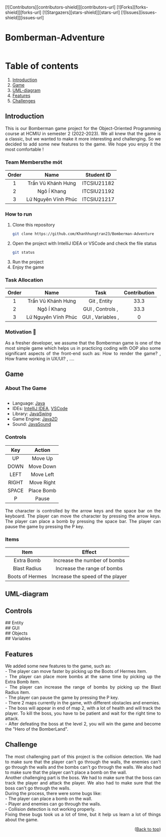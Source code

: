 [![Contributors][contributors-shield]][contributors-url]
[![Forks][forks-shield]][forks-url]
[![Stargazers][stars-shield]][stars-url]
[![Issues][issues-shield]][issues-url]

# Bomberman-Adventure
<!--suppress ALL -->
<div align="center">
<img src="Bomberman-Adventure-master/resources/Screenshots/Menu.png" alt="">
</div>

# Table of contents
1. [Introduction](#Introduction)
2. [Game](#Game)
3. [UML-diagram](#UML-diagram)
4. [Features](#Features)
5. [Challenges](#Challenges)

<!-- <details>
<summary>Table of Contents</summary>
<ol>
    <li>
        <a href="#Introduction">Introduction</a>
        <ul>
            <li><a href="#Team-Members">Team Members</a></li>
            <li><a href="#How-to-Run">How to Run</a></li>
            <li><a href="#Task-Allocation">Task Allocation</a></li>
        </ul>
    </li>
    <li>
        <a href="#Game">Game</a>
        <ul>
            <li><a href="#About-the-Game">About the Game</a></li>
            <li><a href="#Controls">Controls</a></li>
            <li><a href="#Items">Items</a></li>
        </ul>
    </li>
    <li><a href="#UML-diagram">UML-diagram</a></li>
    <li><a href="#Features">Features</a></li>
    <li><a href="#Challenges">Challenges</a></li>
</ol>
</details> -->

<!-- ABOUT THE PROJECT -->

## Introduction
<div style = "text-align: justify">
This is our Bomberman game project for the Object-Oriented Programming course at HCMIU in semester 2 (2022-2023). We all knew that the game is a classic, but we wanted to make it more interesting and challenging. So we decided to add some new features to the game. We hope you enjoy it the most comfortable  !
</div>

### Team Membersthe mót

| Order |         Name          | Student ID  |
|:-----:|:---------------------:|:-----------:|
|   1   |   Trần Vũ Khánh Hưng  | ITCSIU21182 |
|   2   |   Ngô Í Khang         | ITCSIU21192 |
|   3   |   Lữ Nguyên Vĩnh Phúc | ITCSIU21217 |


### How to run

1. Clone this repository
    ```sh
    git clone https://github.com/Khanhhungtran23/Bomberman-Adventure
    ```
2. Open the project with IntelliJ IDEA or VSCode and check the file status
    ```sh
    git status
    ```
3. Run the project
4. Enjoy the game

### Task Allocation

| Order |         Name          |                      Task                      | Contribution |
|:-----:|:---------------------:|:----------------------------------------------:|:------------:|
|   1   | Trần Vũ Khánh Hưng    |  Git , Entity                                  |      33.3    |
|   2   | Ngô Í Khang           |  GUI , Controls ,                              |      33.3    |
|   3   | Lữ Nguyên Vĩnh Phúc   |  GUI , Variables ,                             |      0       |

<!-- Game -->


### Motivation :mechanical_arm:

<div style="text-align:justify">
As a fresher developer, we assume that the Bomberman game is one of the most simple game which helps us in practicing coding with OOP also some significant aspects of the front-end such as: How to render the game? , How frame working in UX/UI? , ….
</div>

## Game <a name="Game"></a>
### About The Game

<div align="center">
<img src="src/main/resources/Screenshots/Map1.png" alt="">
</div>

- Language: [Java](https://www.java.com/en/)
- IDEs: [IntelliJ IDEA](https://www.jetbrains.com/idea/), [VSCode](https://code.visualstudio.com/)
- Library: [JavaSwing](https://docs.oracle.com/javase/tutorial/uiswing/)
- Game Engine: [Java2D](https://docs.oracle.com/javase/7/docs/api/java/awt/Graphics2D.html)
- Sound: [JavaSound](https://docs.oracle.com/javase/7/docs/api/javax/sound/sampled/Clip.html)

### Controls
|  Key  |   Action   |
|:-----:|:----------:|
|  UP   |  Move Up   |
| DOWN  | Move Down  |
| LEFT  | Move Left  |
| RIGHT | Move Right |
| SPACE | Place Bomb |
|   P   |   Pause    |
<div style = "text-align: justify">
The character is controlled by the arrow keys and the space bar on the keyboard. The player can move the character by pressing the arrow
keys. The player can place a bomb by pressing the space bar. The player can pause the game by pressing the P key.
</div>

### Items

|      Item       |              Effect              |
|:---------------:|:--------------------------------:|
|   Extra Bomb    |   Increase the number of bombs   |
|  Blast Radius   |   Increase the range of bombs    |
| Boots of Hermes | Increase the speed of the player |

## UML-diagram <a name="UML-diagram"></a>
## Controls
<div >
<img src="Bomberman-Adventure-master/resources/Screenshots/Controls_UML.png" alt="">
</div>
<div >
<img src="Bomberman-Adventure-master/resources/Screenshots/Menu.png" alt="">
</div>
## Entity
<div >
<img src="Bomberman-Adventure-master/resources/Screenshots/Entity_UML.png" alt="">
</div>
## GUI
<div >
<img src="Bomberman-Adventure-master/resources/Screenshots/GUI_UML.png" alt="">
</div>
## Objects
<div >
<img src="Bomberman-Adventure-master/resources/Screenshots/Objects_UML.png" alt="">
</div>
## Variables
<div >
<img src="Bomberman-Adventure-master/resources/Screenshots/Constant_UML.png" alt="">
</div>

## Features <a name="Features"></a>
<div style = "text-align: justify">
      We added some new features to the game, such as: <br/>
- The player can move faster by picking up the Boots of Hermes item. <br/>
- The player can place more bombs at the same time by picking up the Extra Bomb item. <br/>
- The player can increase the range of bombs by picking up the Blast Radius item. <br/>
- The player can pause the game by pressing the P key. <br/>
- There 2 maps currently in the game, with different obstacles and enemies. <br/>
- The boss will appear in end of map 2, with a lot of health and will track the player. To kill the boss, you have to be patient and wait for the right time to attack. <br/>
- After defeating the boss at the level 2, you will win the game and become the "Hero of the BomberLand". <br/>
</div>

## Challenge <a name="Challenge"></a>

<div style = "text-align: justify">
   The most challenging part of this project is the collision detection. We had to make sure that the player can't go through the walls, the enemies can't go through the walls and the bombs can't go through the walls. We also had to make sure that the player can't place a bomb on the wall. <br/>
   Another challenging part is the boss. We had to make sure that the boss can track the player and attack the player. We also had to make sure that the boss can't go through the walls. <br/>
   During the process, there were some bugs like: <br/>
- The player can place a bomb on the wall. <br/>
- Player and enemies can go through the walls. <br/>
- Collision detection is not working properly. <br/>
   Fixing these bugs took us a lot of time, but it help us learn a lot of things about the game. <br/>
</div>


<p align="right">(<a href="#top">Back to top</a>)</p>

<!-- MARKDOWN LINKS & IMAGES -->
<!-- https://www.markdownguide.org/basic-syntax/#reference-style-links -->
